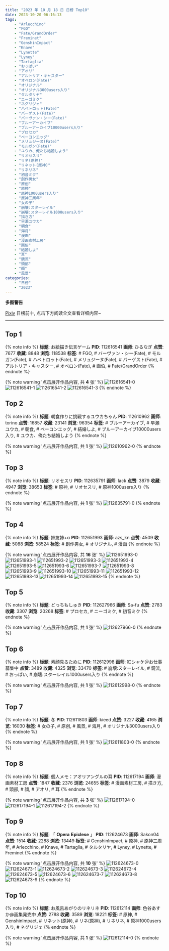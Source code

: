 ```yaml
---
title: "2023 年 10 月 18 日 日榜 Top10"
date: 2023-10-20 06:16:13
tags:
    - "Arlecchino"
    - "FGO"
    - "Fate/GrandOrder"
    - "Freminet"
    - "GenshinImpact"
    - "Knave"
    - "Lynette"
    - "Lyney"
    - "Tartaglia"
    - "おっぱい"
    - "アオリ"
    - "アルトリア・キャスター"
    - "オベロン(Fate)"
    - "オリジナル"
    - "オリジナル3000users入り"
    - "タルタリヤ"
    - "ニーゴミク"
    - "ネグリジェ"
    - "ハベトロット(Fate)"
    - "バーゲスト(Fate)"
    - "バーヴァン・シー(Fate)"
    - "ブルーアーカイブ"
    - "ブルーアーカイブ10000users入り"
    - "プロセカ"
    - "ベーコンエッグ"
    - "メリュジーヌ(Fate)"
    - "モルガン(Fate)"
    - "ユウカ、俺たち結婚しよう"
    - "リオセスリ"
    - "リネ(原神)"
    - "リネット(原神)"
    - "リネリネ"
    - "初音ミク"
    - "創作男女"
    - "原创"
    - "原神"
    - "原神1000users入り"
    - "原神三周年"
    - "女の子"
    - "崩壊:スターレイル"
    - "崩壊:スターレイル1000users入り"
    - "描き方"
    - "早瀬ユウカ"
    - "朝食"
    - "海月"
    - "漫画"
    - "漫画素材工房"
    - "画伯"
    - "結婚しよ"
    - "耳"
    - "鏡流"
    - "頭部"
    - "顔"
    - "風景"
categories:
    - "日榜"
    - "2023"
---
```


<i class="fa fa-triangle-exclamation"></i>**多图警告**<i class="fa fa-triangle-exclamation"></i>

[Pixiv](https://www.pixiv.net/) 日榜前十, 点击下方阅读全文查看详细内容~

<!-- more -->

---

## Top 1

{% note info %}
**标题**: お絵描き伝言ゲーム
**PID**: 112616541 **画师**: ひるなぎ
**点赞**: 7677 **收藏**: 8848 **浏览**: 118538
**标签**: # FGO, # バーヴァン・シー(Fate), # モルガン(Fate), # ハベトロット(Fate), # メリュジーヌ(Fate), # バーゲスト(Fate), # アルトリア・キャスター, # オベロン(Fate), # 画伯, # Fate/GrandOrder
{% endnote %}

{% note warning '点击展开作品内容, 共 **4** 张' %}
![112616541-0](https://i.pixiv.re/img-original/img/2023/10/17/06/00/08/112616541_p0.jpg)
![112616541-1](https://i.pixiv.re/img-original/img/2023/10/17/06/00/08/112616541_p1.jpg)
![112616541-2](https://i.pixiv.re/img-original/img/2023/10/17/06/00/08/112616541_p2.jpg)
![112616541-3](https://i.pixiv.re/img-original/img/2023/10/17/06/00/08/112616541_p3.jpg)
{% endnote %}

## Top 2

{% note info %}
**标题**: 朝食作りに挑戦するユウカちゃん
**PID**: 112610962 **画师**: torino
**点赞**: 16857 **收藏**: 23141 **浏览**: 96354
**标签**: # ブルーアーカイブ, # 早瀬ユウカ, # 朝食, # ベーコンエッグ, # 結婚しよ, # ブルーアーカイブ10000users入り, # ユウカ、俺たち結婚しよう
{% endnote %}

{% note warning '点击展开作品内容, 共 **1** 张' %}
![112610962-0](https://i.pixiv.re/img-original/img/2023/10/17/00/00/19/112610962_p0.jpg)
{% endnote %}

## Top 3

{% note info %}
**标题**: リオセスリ
**PID**: 112635791 **画师**: lack
**点赞**: 3879 **收藏**: 4947 **浏览**: 38653
**标签**: # 原神, # リオセスリ, # 原神1000users入り
{% endnote %}

{% note warning '点击展开作品内容, 共 **1** 张' %}
![112635791-0](https://i.pixiv.re/img-original/img/2023/10/18/00/00/39/112635791_p0.jpg)
{% endnote %}

## Top 4

{% note info %}
**标题**: 姉友姉+α
**PID**: 112651993 **画师**: azs_kn
**点赞**: 4509 **收藏**: 5088 **浏览**: 58524
**标签**: # 創作男女, # オリジナル, # 漫画
{% endnote %}

{% note warning '点击展开作品内容, 共 **16** 张' %}
![112651993-0](https://i.pixiv.re/img-original/img/2023/10/18/18/46/50/112651993_p0.jpg)
![112651993-1](https://i.pixiv.re/img-original/img/2023/10/18/18/46/50/112651993_p1.jpg)
![112651993-2](https://i.pixiv.re/img-original/img/2023/10/18/18/46/50/112651993_p2.jpg)
![112651993-3](https://i.pixiv.re/img-original/img/2023/10/18/18/46/50/112651993_p3.jpg)
![112651993-4](https://i.pixiv.re/img-original/img/2023/10/18/18/46/50/112651993_p4.jpg)
![112651993-5](https://i.pixiv.re/img-original/img/2023/10/18/18/46/50/112651993_p5.jpg)
![112651993-6](https://i.pixiv.re/img-original/img/2023/10/18/18/46/50/112651993_p6.jpg)
![112651993-7](https://i.pixiv.re/img-original/img/2023/10/18/18/46/50/112651993_p7.jpg)
![112651993-8](https://i.pixiv.re/img-original/img/2023/10/18/18/46/50/112651993_p8.jpg)
![112651993-9](https://i.pixiv.re/img-original/img/2023/10/18/18/46/50/112651993_p9.jpg)
![112651993-10](https://i.pixiv.re/img-original/img/2023/10/18/18/46/50/112651993_p10.jpg)
![112651993-11](https://i.pixiv.re/img-original/img/2023/10/18/18/46/50/112651993_p11.jpg)
![112651993-12](https://i.pixiv.re/img-original/img/2023/10/18/18/46/50/112651993_p12.jpg)
![112651993-13](https://i.pixiv.re/img-original/img/2023/10/18/18/46/50/112651993_p13.jpg)
![112651993-14](https://i.pixiv.re/img-original/img/2023/10/18/18/46/50/112651993_p14.jpg)
![112651993-15](https://i.pixiv.re/img-original/img/2023/10/18/18/46/50/112651993_p15.jpg)
{% endnote %}

## Top 5

{% note info %}
**标题**: どっちもしゅき
**PID**: 112627966 **画师**: Sa-fu
**点赞**: 2783 **收藏**: 3307 **浏览**: 20268
**标签**: # プロセカ, # ニーゴミク, # 初音ミク
{% endnote %}

{% note warning '点击展开作品内容, 共 **1** 张' %}
![112627966-0](https://i.pixiv.re/img-original/img/2023/10/17/19/20/34/112627966_p0.jpg)
{% endnote %}

## Top 6

{% note info %}
**标题**: 素顔見るために
**PID**: 112612998 **画师**: 紅シャケ＠お仕事募集中
**点赞**: 3489 **收藏**: 4325 **浏览**: 33470
**标签**: # 崩壊:スターレイル, # 鏡流, # おっぱい, # 崩壊:スターレイル1000users入り
{% endnote %}

{% note warning '点击展开作品内容, 共 **1** 张' %}
![112612998-0](https://i.pixiv.re/img-original/img/2023/10/17/01/03/07/112612998_p0.jpg)
{% endnote %}

## Top 7

{% note info %}
**标题**: 冬
**PID**: 112611803 **画师**: kieed
**点赞**: 3227 **收藏**: 4165 **浏览**: 16030
**标签**: # 女の子, # 原创, # 風景, # 海月, # オリジナル3000users入り
{% endnote %}

{% note warning '点击展开作品内容, 共 **1** 张' %}
![112611803-0](https://i.pixiv.re/img-original/img/2023/10/17/00/19/34/112611803_p0.jpg)
{% endnote %}

## Top 8

{% note info %}
**标题**: 個人メモ：アオリアングルの耳
**PID**: 112617194 **画师**: 漫画素材工房
**点赞**: 1847 **收藏**: 2376 **浏览**: 24655
**标签**: # 漫画素材工房, # 描き方, # 頭部, # 顔, # アオリ, # 耳
{% endnote %}

{% note warning '点击展开作品内容, 共 **3** 张' %}
![112617194-0](https://i.pixiv.re/img-original/img/2023/10/17/07/00/04/112617194_p0.jpg)
![112617194-1](https://i.pixiv.re/img-original/img/2023/10/17/07/00/04/112617194_p1.jpg)
![112617194-2](https://i.pixiv.re/img-original/img/2023/10/17/07/00/04/112617194_p2.jpg)
{% endnote %}

## Top 9

{% note info %}
**标题**: 「 𝐎𝐩𝐞𝐫𝐚 𝐄𝐩𝐢𝐜𝐥𝐞𝐬𝐞 」
**PID**: 112624673 **画师**: Sakon04
**点赞**: 1514 **收藏**: 2288 **浏览**: 13449
**标签**: # GenshinImpact, # 原神, # 原神三周年, # Arlecchino, # Knave, # Tartaglia, # タルタリヤ, # Lyney, # Lynette, # Freminet
{% endnote %}

{% note warning '点击展开作品内容, 共 **10** 张' %}
![112624673-0](https://i.pixiv.re/img-original/img/2023/10/17/16/43/36/112624673_p0.jpg)
![112624673-1](https://i.pixiv.re/img-original/img/2023/10/17/16/43/36/112624673_p1.jpg)
![112624673-2](https://i.pixiv.re/img-original/img/2023/10/17/16/43/36/112624673_p2.jpg)
![112624673-3](https://i.pixiv.re/img-original/img/2023/10/17/16/43/36/112624673_p3.jpg)
![112624673-4](https://i.pixiv.re/img-original/img/2023/10/17/16/43/36/112624673_p4.jpg)
![112624673-5](https://i.pixiv.re/img-original/img/2023/10/17/16/43/36/112624673_p5.jpg)
![112624673-6](https://i.pixiv.re/img-original/img/2023/10/17/16/43/36/112624673_p6.jpg)
![112624673-7](https://i.pixiv.re/img-original/img/2023/10/17/16/43/36/112624673_p7.jpg)
![112624673-8](https://i.pixiv.re/img-original/img/2023/10/17/16/43/36/112624673_p8.jpg)
![112624673-9](https://i.pixiv.re/img-original/img/2023/10/17/16/43/36/112624673_p9.jpg)
{% endnote %}

## Top 10

{% note info %}
**标题**: お風呂あがりのリネリネ
**PID**: 112612114 **画师**: 色谷あすか@画集発売中
**点赞**: 2788 **收藏**: 3589 **浏览**: 18221
**标签**: # 原神, # GenshinImpact, # リネット(原神), # リネ(原神), # リネリネ, # 原神1000users入り, # ネグリジェ
{% endnote %}

{% note warning '点击展开作品内容, 共 **1** 张' %}
![112612114-0](https://i.pixiv.re/img-original/img/2023/10/17/00/30/01/112612114_p0.png)
{% endnote %}
